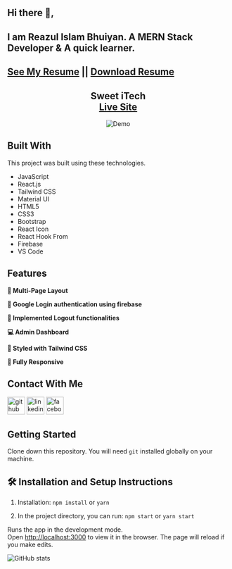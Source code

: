 ## Hi there 👋, 
## I am Reazul Islam Bhuiyan. A MERN Stack Developer & A quick learner. 
## [See My Resume](https://drive.google.com/file/d/1LJmqJk2MoqLS6yNC_oBBN5_156Xa2h0t/view?usp=sharing)  || [Download Resume](https://drive.google.com/uc?export=download&id=1LJmqJk2MoqLS6yNC_oBBN5_156Xa2h0t)

<h2 align="center">
  Sweet iTech<br/>
  <a href="https://sweet-itech.web.app/" target="_blank">Live Site</a>
</h2>
<div align="center">
  <img src="" alt="Demo"/>
</div>

## Built With
This project was built using these technologies.
- JavaScript
- React.js
- Tailwind CSS
- Material UI
- HTML5
- CSS3
- Bootstrap
- React Icon
- React Hook From
- Firebase
- VS Code

## Features
**📖 Multi-Page Layout**

**🔐 Google Login authentication using firebase**

**🔗 Implemented Logout functionalities**

**💻 Admin Dashboard**

**🎨 Styled with Tailwind CSS**

**📱 Fully Responsive**

## Contact With Me
[<img src='https://cdn.jsdelivr.net/npm/simple-icons@3.0.1/icons/github.svg' alt='github' title="Github" height='40'>](https://github.com/reazul7)  [<img src='https://cdn.jsdelivr.net/npm/simple-icons@3.0.1/icons/linkedin.svg' title="linkedin" alt='linkedin' height='40'>](https://www.linkedin.com/in/reazul7/)  [<img src='https://cdn.jsdelivr.net/npm/simple-icons@3.0.1/icons/facebook.svg' alt='facebook' title="facebook" height='40'>](https://www.facebook.com/reazul.islam.1426876/)   



## Getting Started

Clone down this repository. You will need `git` installed globally on your machine.

## 🛠 Installation and Setup Instructions

1. Installation: `npm install` or `yarn`

2. In the project directory, you can run: `npm start` or `yarn start`

Runs the app in the development mode.\
Open [http://localhost:3000](http://localhost:3000) to view it in the browser.
The page will reload if you make edits.


![GitHub stats](https://github-readme-stats.vercel.app/api?username=reazul7&show_icons=true)  

